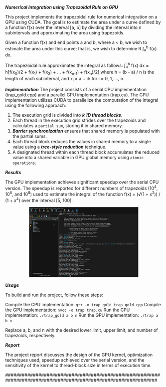 ***Numerical Integration using Trapezoidal Rule on GPU***

This project implements the trapezoidal rule for numerical integration on a GPU using CUDA. The goal is to estimate the area under a curve defined by a function f(x) over the interval [a, b] by dividing the interval into n subintervals and approximating the area using trapezoids.

Given a function f(x) and end points a and b, where a < b, we wish to estimate the area under this
curve; that is, we wish to determine R &int;<sub>a</sub><sup>b</sup> f(x) dx.

The trapezoidal rule approximates the integral as follows:
∫<sub>a</sub><sup>b</sup> f(x) dx ≈ h[f(x<sub>0</sub>)/2 + f(x<sub>1</sub>) + f(x<sub>2</sub>) + ... + f(x<sub>n-1</sub>) + f(x<sub>n</sub>)/2]
where h = (b - a) / n is the length of each subinterval, and x<sub>i</sub> = a + ih for i = 0, 1, ..., n.


***Implementation***
The project consists of a serial CPU implementation (trap_gold.cpp) and a parallel GPU implementation (trap.cu). The GPU implementation utilizes CUDA to parallelize the computation of the integral using the following approach:

1) The execution grid is divided into ***k 1D thread blocks***.
2) Each thread in the execution grid strides over the trapezoids and calculates a `partial sum`, storing it in shared memory.
3) ***Barrier synchronization*** ensures that shared memory is populated with the partial sums.
4) Each thread block reduces the values in shared memory to a single value using a ***tree-style reduction*** technique.
5) A designated thread within each thread block accumulates the reduced value into a shared variable in GPU global memory using `atomic operations`.

***Results***

The GPU implementation achieves significant speedup over the serial CPU version. The speedup is reported for different numbers of trapezoids (10<sup>4</sup>, 10<sup>6</sup>, and 10<sup>8</sup>) used to estimate the integral of the function f(x) = (√(1 + x<sup>2</sup>)) / (1 + x<sup>4</sup>) over the interval [5, 100]. 

<p align="center">
  <img src="Untitled.png" width="350" title="Results">
</p>

***Usage***

To build and run the project, follow these steps:

Compile the CPU implementation: `g++ -o trap_gold trap_gold.cpp`
Compile the GPU implementation: `nvcc -o trap trap.cu`
Run the CPU implementation: `./trap_gold a b n`
Run the GPU implementation: `./trap a b n`

Replace a, b, and n with the desired lower limit, upper limit, and number of trapezoids, respectively.

***Report***

The project report discusses the design of the GPU kernel, optimization techniques used, speedup achieved over the serial version, and the sensitivity of the kernel to thread-block size in terms of execution time.

###############################################################################################################
